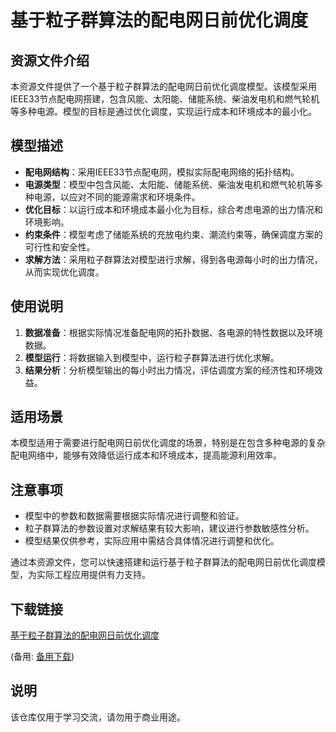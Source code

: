 # 基于粒子群算法的配电网日前优化调度

## 资源文件介绍

本资源文件提供了一个基于粒子群算法的配电网日前优化调度模型。该模型采用IEEE33节点配电网搭建，包含风能、太阳能、储能系统、柴油发电机和燃气轮机等多种电源。模型的目标是通过优化调度，实现运行成本和环境成本的最小化。

## 模型描述

- **配电网结构**：采用IEEE33节点配电网，模拟实际配电网络的拓扑结构。
- **电源类型**：模型中包含风能、太阳能、储能系统、柴油发电机和燃气轮机等多种电源，以应对不同的能源需求和环境条件。
- **优化目标**：以运行成本和环境成本最小化为目标，综合考虑电源的出力情况和环境影响。
- **约束条件**：模型考虑了储能系统的充放电约束、潮流约束等，确保调度方案的可行性和安全性。
- **求解方法**：采用粒子群算法对模型进行求解，得到各电源每小时的出力情况，从而实现优化调度。

## 使用说明

1. **数据准备**：根据实际情况准备配电网的拓扑数据、各电源的特性数据以及环境数据。
2. **模型运行**：将数据输入到模型中，运行粒子群算法进行优化求解。
3. **结果分析**：分析模型输出的每小时出力情况，评估调度方案的经济性和环境效益。

## 适用场景

本模型适用于需要进行配电网日前优化调度的场景，特别是在包含多种电源的复杂配电网络中，能够有效降低运行成本和环境成本，提高能源利用效率。

## 注意事项

- 模型中的参数和数据需要根据实际情况进行调整和验证。
- 粒子群算法的参数设置对求解结果有较大影响，建议进行参数敏感性分析。
- 模型结果仅供参考，实际应用中需结合具体情况进行调整和优化。

通过本资源文件，您可以快速搭建和运行基于粒子群算法的配电网日前优化调度模型，为实际工程应用提供有力支持。

## 下载链接
[基于粒子群算法的配电网日前优化调度](https://pan.quark.cn/s/8b5352aa636f) 

(备用: [备用下载](https://pan.baidu.com/s/1Bzrgy6jLtI7NkM4J-3Bw_Q?pwd=1234))

## 说明

该仓库仅用于学习交流，请勿用于商业用途。
